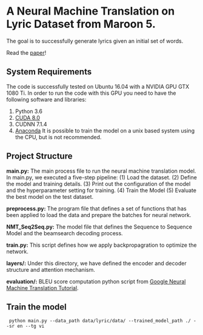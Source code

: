 # A Neural Machine Translation on Lyric Dataset from Maroon 5.
The goal is to successfully generate lyrics given an initial set of words.

Read the [paper](lyricNMT/Lin205_Final_Report.pdf "Paper")!

## System Requirements
The code is successfully tested on Ubuntu 16.04 with a NVIDIA GPU GTX 1080 Ti. In order to run the code with this GPU you need to have the following software and libraries:
1. Python 3.6
2. [CUDA 8.0](https://developer.nvidia.com/cuda-80-ga2-download-archive)
3. CUDNN 7.1.4
4. [Anaconda](https://anaconda.org/)
It is possible to train the model on a unix based system using the CPU, but is not recommended.

## Project Structure
__main.py:__ The main process file to run the neural machine translation model. In main.py, we executed a five-step pipeline: (1) Load the dataset. (2) Define the model and training details. (3) Print out the configuration of the model and the hyperparameter setting for training. (4) Train the Model (5) Evaluate the best model on the test dataset. 

__preprocess.py:__ The program file that defines a set of functions that has been applied to load the data and prepare the batches for neural network.

__NMT_Seq2Seq.py:__ The model file that defines the Sequence to Sequence Model and the beamsearch decoding process.

__train.py:__ This script defines how we apply backpropagration to optimize the network. 

__layers/:__ Under this directory, we have defined the encoder and decoder structure and attention mechanism.

__evaluation/:__ BLEU score computation python script from [Google Neural Machine Translation Tutorial](https://github.com/tensorflow/nmt).

## Train the model
```
 python main.py --data_path data/lyric/data/ --trained_model_path ./ --sr en --tg vi
```
